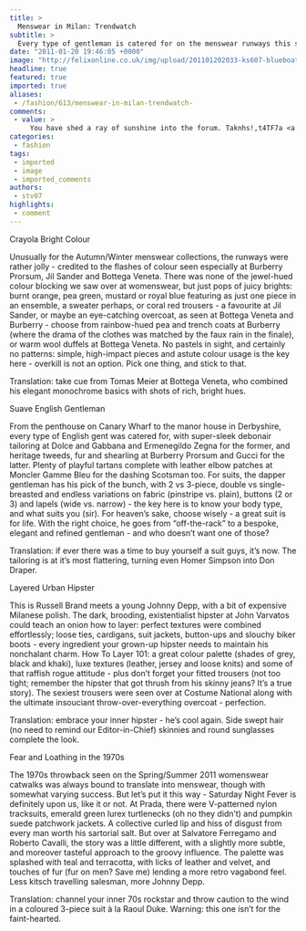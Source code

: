 ```yaml
---
title: >
  Menswear in Milan: Trendwatch
subtitle: >
  Every type of gentleman is catered for on the menswear runways this season, from the fashionably daring to the handsomely debonair
date: "2011-01-20 19:46:05 +0000"
image: "http://felixonline.co.uk/img/upload/201101202033-ks607-blueboat.jpg"
headline: true
featured: true
imported: true
aliases:
 - /fashion/613/menswear-in-milan-trendwatch-
comments:
 - value: >
     You have shed a ray of sunshine into the forum. Taknhs!,t4TF7a <a href="http://jwrnljpfhgpv.com/">jwrnljpfhgpv</a>
categories:
 - fashion
tags:
 - imported
 - image
 - imported_comments
authors:
 - stv07
highlights:
 - comment
---
```


Crayola Bright Colour

Unusually for the Autumn/Winter menswear collections, the runways were rather jolly - credited to the flashes of colour seen especially at Burberry Prorsum, Jil Sander and Bottega Veneta. There was none of the jewel-hued colour blocking we saw over at womenswear, but just pops of juicy brights: burnt orange, pea green, mustard or royal blue featuring as just one piece in an ensemble, a sweater perhaps, or coral red trousers - a favourite at Jil Sander, or maybe an eye-catching overcoat, as seen at Bottega Veneta and Burberry - choose from rainbow-hued pea and trench coats at Burberry (where the drama of the clothes was matched by the faux rain in the finale), or warm wool duffels at Bottega Veneta. No pastels in sight, and certainly no patterns: simple, high-impact pieces and astute colour usage is the key here - overkill is not an option. Pick one thing, and stick to that.

Translation: take cue from Tomas Meier at Bottega Veneta, who combined his elegant monochrome basics with shots of rich, bright hues.

Suave English Gentleman

From the penthouse on Canary Wharf to the manor house in Derbyshire, every type of English gent was catered for, with super-sleek debonair tailoring at Dolce and Gabbana and Ermenegildo Zegna for the former, and heritage tweeds, fur and shearling at Burberry Prorsum and Gucci for the latter. Plenty of playful tartans complete with leather elbow patches at Moncler Gamme Bleu for the dashing Scotsman too. For suits, the dapper gentleman has his pick of the bunch, with 2 vs 3-piece, double vs single-breasted and endless variations on fabric (pinstripe vs. plain), buttons (2 or 3) and lapels (wide vs. narrow) - the key here is to know your body type, and what suits you (sir). For heaven’s sake, choose wisely - a great suit is for life. With the right choice, he goes from “off-the-rack” to a bespoke, elegant and refined gentleman - and who doesn’t want one of those?

Translation: if ever there was a time to buy yourself a suit guys, it’s now. The tailoring is at it’s most flattering, turning even Homer Simpson into Don Draper.

Layered Urban Hipster

This is Russell Brand meets a young Johnny Depp, with a bit of expensive Milanese polish. The dark, brooding, existentialist hipster at John Varvatos could teach an onion how to layer: perfect textures were combined effortlessly; loose ties, cardigans, suit jackets, button-ups and slouchy biker boots - every ingredient your grown-up hipster needs to maintain his nonchalant charm. How To Layer 101: a great colour palette (shades of grey, black and khaki), luxe textures (leather, jersey and loose knits) and some of that raffish rogue attitude - plus don’t forget your fitted trousers (not too tight; remember the hipster that got thrush from his skinny jeans? It’s a true story). The sexiest trousers were seen over at Costume National along with the ultimate insouciant throw-over-everything overcoat - perfection.

Translation: embrace your inner hipster - he’s cool again. Side swept hair (no need to remind our Editor-in-Chief) skinnies and round sunglasses complete the look.

Fear and Loathing in the 1970s

The 1970s throwback seen on the Spring/Summer 2011 womenswear catwalks was always bound to translate into menswear, though with somewhat varying success. But let’s put it this way - Saturday Night Fever is definitely upon us, like it or not. At Prada, there were V-patterned nylon tracksuits, emerald green lurex turtlenecks (oh no they didn’t) and pumpkin suede patchwork jackets. A collective curled lip and hiss of disgust from every man worth his sartorial salt. But over at Salvatore Ferregamo and Roberto Cavalli, the story was a little different, with a slightly more subtle, and moreover tasteful approach to the groovy influence. The palette was splashed with teal and terracotta, with licks of leather and velvet, and touches of fur (fur on men? Save me) lending a more retro vagabond feel. Less kitsch travelling salesman, more Johnny Depp.

Translation: channel your inner 70s rockstar and throw caution to the wind in a coloured 3-piece suit à la Raoul Duke. Warning: this one isn’t for the faint-hearted.
